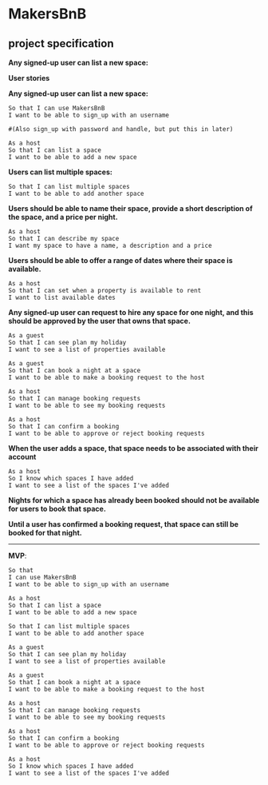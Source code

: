 # MakersBnB

**project specification**
-----
**Any signed-up user can list a new space:**


**User stories**

**Any signed-up user can list a new space:**

```As a user
So that I can use MakersBnB
I want to be able to sign_up with an username 

#(Also sign_up with password and handle, but put this in later)

As a host
So that I can list a space
I want to be able to add a new space
``` 

**Users can list multiple spaces:**

``` As a host
So that I can list multiple spaces
I want to be able to add another space
```
**Users should be able to name their space, provide a 
short description of the 
space, and a price per night.**
```
As a host
So that I can describe my space
I want my space to have a name, a description and a price
```


**Users should be able to offer a range of dates 
where their space is available.**
```
As a host
So that I can set when a property is available to rent
I want to list available dates
```
**Any signed-up user can request to hire any 
space for one night, and this should be approved by the user 
that owns that space.**
```
As a guest
So that I can see plan my holiday
I want to see a list of properties available

As a guest
So that I can book a night at a space
I want to be able to make a booking request to the host

As a host
So that I can manage booking requests
I want to be able to see my booking requests

As a host
So that I can confirm a booking
I want to be able to approve or reject booking requests 
```
**When the user adds a space, that space needs to be associated with their account**
```
As a host
So I know which spaces I have added
I want to see a list of the spaces I've added
```
**Nights for which a space has already been booked should not 
be available for users to book that space.**

**Until a user has confirmed a booking request, that space can still be 
booked for that night.**

-----

**MVP**:

```
So that 
I can use MakersBnB 
I want to be able to sign_up with an username

As a host
So that I can list a space
I want to be able to add a new space

So that I can list multiple spaces 
I want to be able to add another space

As a guest 
So that I can see plan my holiday 
I want to see a list of properties available

As a guest 
So that I can book a night at a space 
I want to be able to make a booking request to the host

As a host
So that I can manage booking requests 
I want to be able to see my booking requests

As a host 
So that I can confirm a booking 
I want to be able to approve or reject booking requests

As a host
So I know which spaces I have added 
I want to see a list of the spaces I've added


